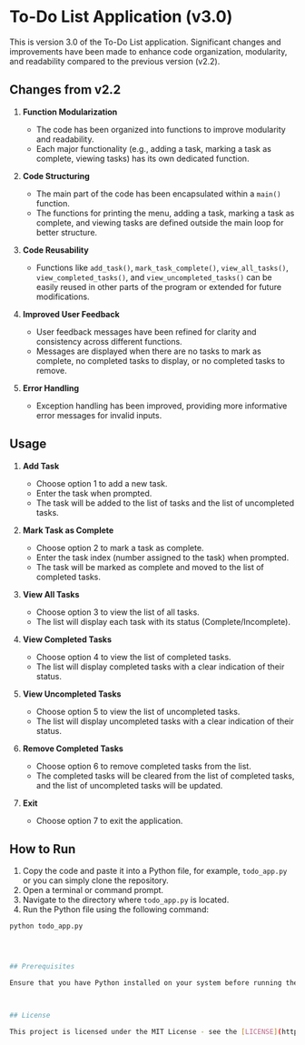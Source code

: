 # To-Do List Application (v3.0)

This is version 3.0 of the To-Do List application. Significant changes and improvements have been made to enhance code organization, modularity, and readability compared to the previous version (v2.2).

## Changes from v2.2

1. **Function Modularization**
   - The code has been organized into functions to improve modularity and readability.
   - Each major functionality (e.g., adding a task, marking a task as complete, viewing tasks) has its own dedicated function.

2. **Code Structuring**
   - The main part of the code has been encapsulated within a `main()` function.
   - The functions for printing the menu, adding a task, marking a task as complete, and viewing tasks are defined outside the main loop for better structure.

3. **Code Reusability**
   - Functions like `add_task()`, `mark_task_complete()`, `view_all_tasks()`, `view_completed_tasks()`, and `view_uncompleted_tasks()` can be easily reused in other parts of the program or extended for future modifications.

4. **Improved User Feedback**
   - User feedback messages have been refined for clarity and consistency across different functions.
   - Messages are displayed when there are no tasks to mark as complete, no completed tasks to display, or no completed tasks to remove.

5. **Error Handling**
   - Exception handling has been improved, providing more informative error messages for invalid inputs.

## Usage
1. **Add Task**
   - Choose option 1 to add a new task.
   - Enter the task when prompted.
   - The task will be added to the list of tasks and the list of uncompleted tasks.

2. **Mark Task as Complete**
   - Choose option 2 to mark a task as complete.
   - Enter the task index (number assigned to the task) when prompted.
   - The task will be marked as complete and moved to the list of completed tasks.

3. **View All Tasks**
   - Choose option 3 to view the list of all tasks.
   - The list will display each task with its status (Complete/Incomplete).

4. **View Completed Tasks**
   - Choose option 4 to view the list of completed tasks.
   - The list will display completed tasks with a clear indication of their status.

5. **View Uncompleted Tasks**
   - Choose option 5 to view the list of uncompleted tasks.
   - The list will display uncompleted tasks with a clear indication of their status.

6. **Remove Completed Tasks**
   - Choose option 6 to remove completed tasks from the list.
   - The completed tasks will be cleared from the list of completed tasks, and the list of uncompleted tasks will be updated.

7. **Exit**
   - Choose option 7 to exit the application.

## How to Run

1. Copy the code and paste it into a Python file, for example, `todo_app.py` or you can simply clone the repository.
2. Open a terminal or command prompt.
3. Navigate to the directory where `todo_app.py` is located.
4. Run the Python file using the following command:

  ```bash
  python todo_app.py




## Prerequisites

Ensure that you have Python installed on your system before running the application. If not, you can download and install Python from [python.org](https://www.python.org/).



## License

This project is licensed under the MIT License - see the [LICENSE](https://github.com/sage9705/ToDo-App/blob/main/LICENSE) file for details.
